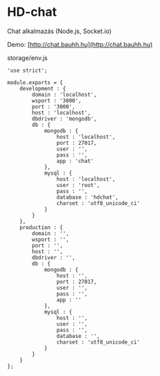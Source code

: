 # HD-chat
Chat alkalmazás (Node.js, Socket.io)

Demo: [http://chat.bauhh.hu](http://chat.bauhh.hu)

storage/env.js

    'use strict';

    module.exports = {
        development : {
            domain : 'localhost',
            wsport : '3000',
            port : '3000',
            host : 'localhost',
            dbdriver : 'mongodb',
            db : {
                mongodb : {
                    host : 'localhost',
                    port : 27017,
                    user : '',
                    pass : '',
                    app : 'chat'
                },
                mysql : {
                    host : 'localhost',
                    user : 'root',
                    pass : '',
                    database : 'hdchat',
                    charset : 'utf8_unicode_ci'
                }
            }
        },
        production : {
            domain : '',
            wsport : '',
            port : '',
            host : '',
            dbdriver : '',
            db : {
                mongodb : {
                    host : '',
                    port : 27017,
                    user : '',
                    pass : '',
                    app : ''
                },
                mysql : {
                    host : '',
                    user : '',
                    pass : '',
                    database : '',
                    charset : 'utf8_unicode_ci'
                }
            }
        }
    };
